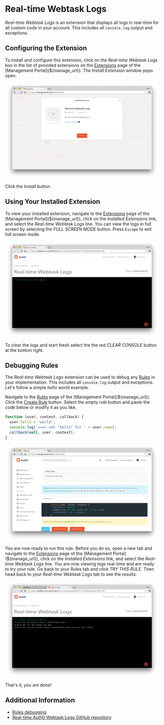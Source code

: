 # Real-time Webtask Logs

_Real-time Webtask Logs_ is an extension that displays all logs in real-time for all custom code in your account. This includes all `console.log` output and exceptions. 

## Configuring the Extension

To install and configure this extension, click on the _Real-time Webtask Logs_ box in the list of provided extensions on the [Extensions](${manage_url}/#/extensions) page of the [Management Portal](${manage_url}). The _Install Extension_ window pops open.

![](/media/articles/extensions/realtime-webtask-logs/extension-mgmt-realtime-logs.png)

Click the _Install_ button.

## Using Your Installed Extension

 To view your installed extension, navigate to the [Extensions](${manage_url}/#/extensions) page of the [Management Portal](${manage_url}), click on the _Installed Extensions_ link, and select the _Real-time Webtask Logs_ line. You can view the logs in full screen by selecting the _FULL SCREEN MODE_ button. Press `Escape` to exit full screen mode. 

![](/media/articles/extensions/realtime-webtask-logs/view-realtime-logs.png)

To clear the logs and start fresh select the the red _CLEAR CONSOLE_ button at the bottom right.

## Debugging Rules

The _Real-time Webtask Logs_ extension can be used to debug any [Rules](/rules) in your implementation. This includes all `console.log` output and exceptions. Let's follow a simple _hello world_ example.

Navigate to the [Rules](${manage_url}/#/rules) page of the [Management Portal](${manage_url}). Click the [Create Rule](${manage_url}/#/rules/new) button. Select the _empty rule_ button and paste the code below or modify it as you like.

```javascript
function (user, context, callback) {
  user.hello = 'world';
  console.log('===> set "hello" for ' + user.name);
  callback(null, user, context);
}
```

![](/media/articles/extensions/realtime-webtask-logs/create-new-rule.png)

You are now ready to run this rule. Before you do so, open a new tab and navigate to the [Extensions](${manage_url}/#/extensions) page of the [Management Portal](${manage_url}), click on the _Installed Extensions_ link, and select the _Real-time Webtask Logs_ line. You are now viewing logs real-time and are ready to try your rule. Go back to your Rules tab and click _TRY THIS RULE_. Then head back to your _Real-time Webtask Logs_ tab to see the results.

![](/media/articles/extensions/realtime-webtask-logs/view-rules-example.png)

That's it, you are done! 

## Additional Information
- [Rules debugging](/rules#debugging)
- [Real-time Auth0 Webtask Logs GitHub repository](https://github.com/auth0/auth0-extension-realtime-logs)
